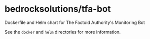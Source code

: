 # bedrocksolutions/tfa-bot

Dockerfile and Helm chart for The Factoid Authority's Monitoring Bot

See the `docker` and `helm` directories for more information.
